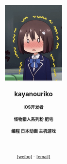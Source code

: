 <div align="center">
<img src="https://raw.githubusercontent.com/kayanouriko/kayanouriko/main/header.gif" height="250px" />
<br>

## kayanouriko

#### iOS开发者
#### 怪物猎人系列粉 肥宅
#### 编程 日本动画 主机游戏

<br>
<br>

[[weibo]](https://weibo.com/kayanouriko) - [[email]](mailto:qinjiang104@163.com)

</div>
